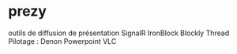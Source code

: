 # prezy
outils de diffusion de présentation
SignalR
IronBlock
Blockly
Thread
Pilotage :
Denon
Powerpoint
VLC
